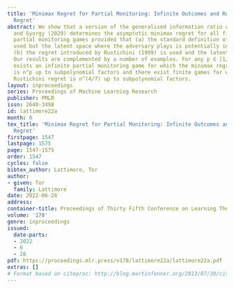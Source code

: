 ```yaml
---
title: 'Minimax Regret for Partial Monitoring: Infinite Outcomes and Rustichini’s
  Regret'
abstract: We show that a version of the generalised information ratio of Lattimore
  and Gyorgy (2020) determines the asymptotic minimax regret for all finite-action
  partial monitoring games provided that (a) the standard definition of regret is
  used but the latent space where the adversary plays is potentially infinite; or
  (b) the regret introduced by Rustichini (1999) is used and the latent space is finite.
  Our results are complemented by a number of examples. For any p ∈ [1/2, 1] there
  exists an infinite partial monitoring game for which the minimax regret over n rounds
  is n^p up to subpolynomial factors and there exist finite games for which the minimax
  Rustichini regret is n^(4/7) up to subpolynomial factors.
layout: inproceedings
series: Proceedings of Machine Learning Research
publisher: PMLR
issn: 2640-3498
id: lattimore22a
month: 0
tex_title: 'Minimax Regret for Partial Monitoring: Infinite Outcomes and Rustichini’s
  Regret'
firstpage: 1547
lastpage: 1575
page: 1547-1575
order: 1547
cycles: false
bibtex_author: Lattimore, Tor
author:
- given: Tor
  family: Lattimore
date: 2022-06-28
address:
container-title: Proceedings of Thirty Fifth Conference on Learning Theory
volume: '178'
genre: inproceedings
issued:
  date-parts:
  - 2022
  - 6
  - 28
pdf: https://proceedings.mlr.press/v178/lattimore22a/lattimore22a.pdf
extras: []
# Format based on citeproc: http://blog.martinfenner.org/2013/07/30/citeproc-yaml-for-bibliographies/
---
```

